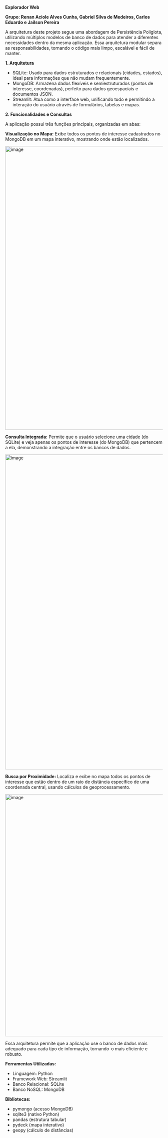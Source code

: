 **Explorador Web**

**Grupo: Renan Aciole Alves Cunha, Gabriel Silva de Medeiros, Carlos Eduardo e Jailson Pereira**

A arquitetura deste projeto segue uma abordagem de Persistência Poliglota, utilizando múltiplos modelos de banco de dados para atender a diferentes necessidades dentro da mesma aplicação. Essa arquitetura modular separa as responsabilidades, tornando o código mais limpo, escalável e fácil de manter.


**1. Arquitetura**
- SQLite: Usado para dados estruturados e relacionais (cidades, estados), ideal para informações que não mudam frequentemente.
- MongoDB: Armazena dados flexíveis e semiestruturados (pontos de interesse, coordenadas), perfeito para dados geoespaciais e documentos JSON.
- Streamlit: Atua como a interface web, unificando tudo e permitindo a interação do usuário através de formulários, tabelas e mapas.

**2. Funcionalidades e Consultas**

A aplicação possui três funções principais, organizadas em abas:

**Visualização no Mapa:** Exibe todos os pontos de interesse cadastrados no MongoDB em um mapa interativo, mostrando onde estão localizados.

<img width="1152" height="905" alt="image" src="https://github.com/user-attachments/assets/e90d4ec1-df47-4bcd-9c5c-e36cf8e9a492" />

**Consulta Integrada:** Permite que o usuário selecione uma cidade (do SQLite) e veja apenas os pontos de interesse (do MongoDB) que pertencem a ela, demonstrando a integração entre os bancos de dados.

<img width="1648" height="1005" alt="image" src="https://github.com/user-attachments/assets/47f9336a-fb3a-481a-824d-044253618e10" />

**Busca por Proximidade:** Localiza e exibe no mapa todos os pontos de interesse que estão dentro de um raio de distância específico de uma coordenada central, usando cálculos de geoprocessamento.

<img width="1568" height="773" alt="image" src="https://github.com/user-attachments/assets/67a9509d-ef9e-454f-948c-967bdb1b4edf" />

Essa arquitetura permite que a aplicação use o banco de dados mais adequado para cada tipo de informação, tornando-o mais eficiente e robusto.

**Ferramentas Utilizadas:**

- Linguagem: Python
- Framework Web: Streamlit
- Banco Relacional: SQLite
- Banco NoSQL: MongoDB

**Bibliotecas:**
- pymongo (acesso MongoDB)
- sqlite3 (nativo Python)
- pandas (estrutura tabular)
- pydeck (mapa interativo)
- geopy (cálculo de distâncias)
